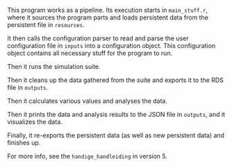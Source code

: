This program works as a pipeline.
Its execution starts in `main_stuff.r`,
where it sources the program parts and loads persistent data
from the persistent file in `resources`.

It then calls the configuration parser to read and parse
the user configuration file in `inputs` into a configuration object.
This configuration object contains all necessary stuff for the program to run.

Then it runs the simulation suite.

Then it cleans up the data gathered from the suite
and exports it to the RDS file in `outputs`.

Then it calculates various values and analyses the data.

Then it prints the data and analysis results to the JSON file in `outputs`,
and it visualizes the data.

Finally, it re-exports the persistent data (as well as new persistent
data) and finishes up.

For more info, see the `handige_handleiding` in version 5.